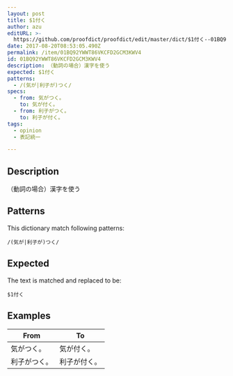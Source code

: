 ```yaml
---
layout: post
title: $1付く
author: azu
editURL: >-
  https://github.com/proofdict/proofdict/edit/master/dict/$1付く--01BQ92YWWT86VKCFD2GCM3KWV4.yml
date: 2017-08-20T08:53:05.490Z
permalink: /item/01BQ92YWWT86VKCFD2GCM3KWV4
id: 01BQ92YWWT86VKCFD2GCM3KWV4
description: （動詞の場合）漢字を使う
expected: $1付く
patterns:
  - /(気が|利子が)つく/
specs:
  - from: 気がつく。
    to: 気が付く。
  - from: 利子がつく。
    to: 利子が付く。
tags:
  - opinion
  - 表記統一

---
```


## Description

（動詞の場合）漢字を使う

## Patterns

This dictionary match following patterns:

    /(気が|利子が)つく/

## Expected

The text is matched and replaced to be:

    $1付く

## Examples

| From   | To     |
| ------ | ------ |
| 気がつく。  | 気が付く。  |
| 利子がつく。 | 利子が付く。 |
